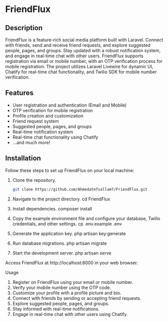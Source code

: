 # FriendFlux

## Description
FriendFlux is a feature-rich social media platform built with Laravel. Connect with friends, send and receive friend requests, and explore suggested people, pages, and groups. Stay updated with a robust notification system, and engage in real-time chat with other users. FriendFlux supports registration via email or mobile number, with an OTP verification process for mobile registration. The project utilizes Laravel Livewire for dynamic UI, Chatify for real-time chat functionality, and Twilio SDK for mobile number verification.

## Features
- User registration and authentication (Email and Mobile)
- OTP verification for mobile registration
- Profile creation and customization
- Friend request system
- Suggested people, pages, and groups
- Real-time notification system
- Real-time chat functionality using Chatify
- ...and much more!

## Installation
Follow these steps to set up FriendFlux on your local machine:

1. Clone the repository.
   ```bash
   git clone https://github.com/Ahmedatefsallam7/FriendFlux.git
   
2. Navigate to the project directory.
    cd FriendFlux

3. Install dependencies.
    composer install

4. Copy the example environment file and configure your database, Twilio credentials, and other settings.
    cp .env.example .env

 5. Generate the application key.
    php artisan key:generate

 6. Run database migrations.
     php artisan migrate
    
7. Start the development server.
    php artisan serve
   
Access FriendFlux at http://localhost:8000 in your web browser.

Usage
1. Register on FriendFlux using your email or mobile number.
2. Verify your mobile number using the OTP code.
3. Customize your profile with a profile picture and bio.
4. Connect with friends by sending or accepting friend requests.
5. Explore suggested people, pages, and groups.
6. Stay informed with real-time notifications.
7. Engage in real-time chat with other users using Chatify. 
   
